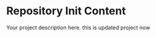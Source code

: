 Repository Init Content
=======================

Your project description here.
this is updated project now
